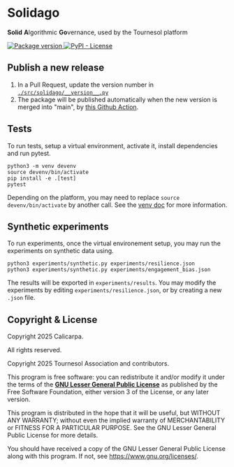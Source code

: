 # Solidago
**Solid** **A**lgorithmic **Go**vernance, used by the Tournesol platform

<a href="https://pypi.org/project/solidago" target="_blank">
    <img src="https://img.shields.io/pypi/v/solidago?color=%2334D058" alt="Package version">
</a>
<a href="#copyright--license">
    <img alt="PyPI - License" src="https://img.shields.io/pypi/l/solidago">
</a>


## Publish a new release

1. In a Pull Request, update the version number in [`./src/solidago/__version__.py`](./src/solidago/__version__.py)
2. The package will be published automatically when the new version is merged into "main", by [this Github Action](../.github/workflows/solidago-publish.yml).

## Tests

To run tests, setup a virtual environment, activate it, install dependencies and run pytest.
```
python3 -m venv devenv
source devenv/bin/activate
pip install -e .[test]
pytest
```
Depending on the platform, you may need to replace ```source devenv/bin/activate``` by another call.
See the [venv doc](https://docs.python.org/3/library/venv.html#how-venvs-work) for more information.

## Synthetic experiments

To run experiments, once the virtual environement setup, you may run the experiments on synthetic data using.
```
python3 experiments/synthetic.py experiments/resilience.json
python3 experiments/synthetic.py experiments/engagement_bias.json
```
The results will be exported in ```experiments/results```.
You may modify the experiments by editing ```experiments/resilience.json```, 
or by creating a new ```.json``` file.


## Copyright & License

Copyright 2025 Calicarpa.

All rights reserved.

Copyright 2025 Tournesol Association and contributors.

This program is free software: you can redistribute it and/or modify it under the terms of the [**GNU Lesser General Public License**](./LICENSE.LESSER) as published by the Free Software Foundation, either version 3 of the License, or any later version.

This program is distributed in the hope that it will be useful, but WITHOUT ANY WARRANTY; without even the implied warranty of MERCHANTABILITY or FITNESS FOR A PARTICULAR PURPOSE. See the GNU Lesser General Public License for more details.

You should have received a copy of the GNU Lesser General Public License along with this program. If not, see https://www.gnu.org/licenses/.
